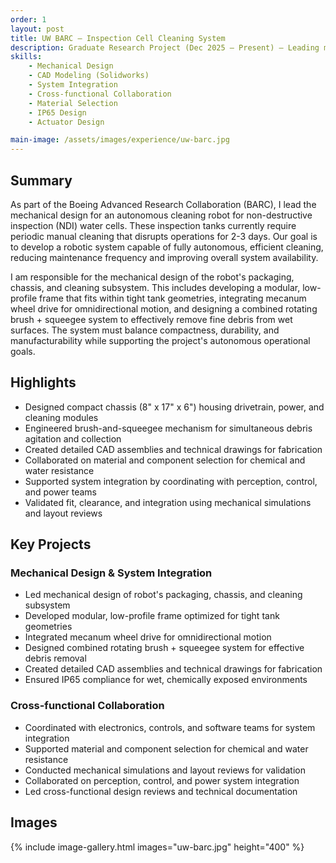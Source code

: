 ```yaml
---
order: 1
layout: post
title: UW BARC — Inspection Cell Cleaning System
description: Graduate Research Project (Dec 2025 – Present) — Leading mechanical design for an autonomous cleaning robot for non-destructive inspection water cells.
skills:
    - Mechanical Design
    - CAD Modeling (Solidworks)
    - System Integration
    - Cross-functional Collaboration
    - Material Selection
    - IP65 Design
    - Actuator Design

main-image: /assets/images/experience/uw-barc.jpg
---
```


## Summary

As part of the Boeing Advanced Research Collaboration (BARC), I lead the mechanical design for an autonomous cleaning robot for non-destructive inspection (NDI) water cells. These inspection tanks currently require periodic manual cleaning that disrupts operations for 2-3 days. Our goal is to develop a robotic system capable of fully autonomous, efficient cleaning, reducing maintenance frequency and improving overall system availability.

I am responsible for the mechanical design of the robot's packaging, chassis, and cleaning subsystem. This includes developing a modular, low-profile frame that fits within tight tank geometries, integrating mecanum wheel drive for omnidirectional motion, and designing a combined rotating brush + squeegee system to effectively remove fine debris from wet surfaces. The system must balance compactness, durability, and manufacturability while supporting the project's autonomous operational goals.

## Highlights
- Designed compact chassis (8" x 17" x 6") housing drivetrain, power, and cleaning modules
- Engineered brush-and-squeegee mechanism for simultaneous debris agitation and collection
- Created detailed CAD assemblies and technical drawings for fabrication
- Collaborated on material and component selection for chemical and water resistance
- Supported system integration by coordinating with perception, control, and power teams
- Validated fit, clearance, and integration using mechanical simulations and layout reviews

## Key Projects

### Mechanical Design & System Integration
- Led mechanical design of robot's packaging, chassis, and cleaning subsystem
- Developed modular, low-profile frame optimized for tight tank geometries
- Integrated mecanum wheel drive for omnidirectional motion
- Designed combined rotating brush + squeegee system for effective debris removal
- Created detailed CAD assemblies and technical drawings for fabrication
- Ensured IP65 compliance for wet, chemically exposed environments

### Cross-functional Collaboration
- Coordinated with electronics, controls, and software teams for system integration
- Supported material and component selection for chemical and water resistance
- Conducted mechanical simulations and layout reviews for validation
- Collaborated on perception, control, and power system integration
- Led cross-functional design reviews and technical documentation

## Images
{% include image-gallery.html images="uw-barc.jpg" height="400" %}
